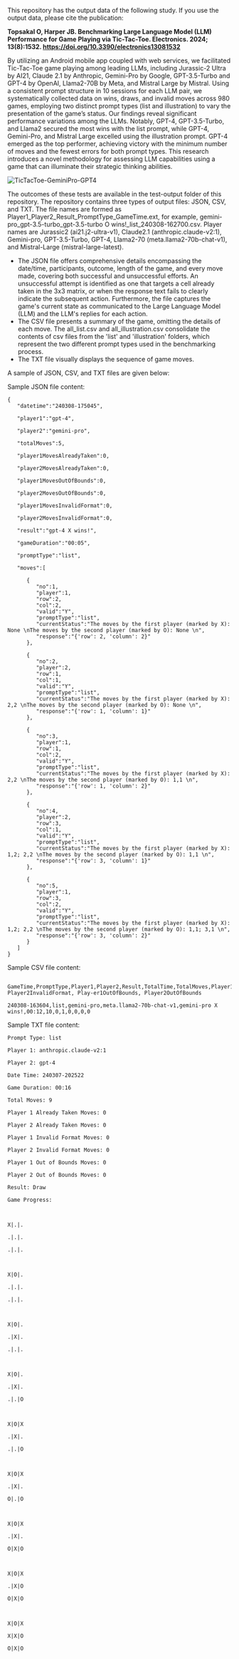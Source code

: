 This repository has the output data of the following study. If you use the output data, please cite the publication:

**Topsakal O, Harper JB. Benchmarking Large Language Model (LLM) Performance for Game Playing via Tic-Tac-Toe. Electronics. 2024; 13(8):1532. https://doi.org/10.3390/electronics13081532**

By utilizing an Android mobile app coupled with web services, we facilitated Tic-Tac-Toe game playing among leading LLMs, including Jurassic-2 Ultra by AI21, Claude 2.1 by Anthropic, Gemini-Pro by Google, GPT-3.5-Turbo and GPT-4 by OpenAI, Llama2-70B by Meta, and Mistral Large by Mistral. Using a consistent prompt structure in 10 sessions for each LLM pair, we systematically collected data on wins, draws, and invalid moves across 980 games, employing two distinct prompt types (list and illustration) to vary the presentation of the game’s status. Our findings reveal significant performance variations among the LLMs. Notably, GPT-4, GPT-3.5-Turbo, and Llama2 secured the most wins with the list prompt, while GPT-4, Gemini-Pro, and Mistral Large excelled using the illustration prompt. GPT-4 emerged as the top performer, achieving victory with the minimum number of moves and the fewest errors for both prompt types. This research introduces a novel methodology for assessing LLM capabilities using a game that can illuminate their strategic thinking abilities.


![TicTacToe-GeminiPro-GPT4](https://github.com/research-outcome/LLM-TicTacToe-Benchmark/assets/136174718/be4c9543-802f-4ea4-9f3c-e639173d4d7a)


The outcomes of these tests are available in the test-output folder of this repository. The repository contains three types of output files: JSON, CSV, and TXT. The file names are formed as Player1_Player2_Result_PromptType_GameTime.ext, for example, gemini-pro_gpt-3.5-turbo_gpt-3.5-turbo O wins!_list_240308-162700.csv. Player names are Jurassic2 (ai21.j2-ultra-v1), Claude2.1 (anthropic.claude-v2:1), Gemini-pro, GPT-3.5-Turbo, GPT-4, Llama2-70 (meta.llama2-70b-chat-v1), and Mistral-Large (mistral-large-latest).

- The JSON file offers comprehensive details encompassing the date/time, participants, outcome, length of the game, and every move made, covering both successful and unsuccessful efforts. An unsuccessful attempt is identified as one that targets a cell already taken in the 3x3 matrix, or when the response text fails to clearly indicate the subsequent action. Furthermore, the file captures the game's current state as communicated to the Large Language Model (LLM) and the LLM's replies for each action.
- The CSV file presents a summary of the game, omitting the details of each move. The all_list.csv and all_illustration.csv consolidate the contents of csv files from the 'list' and 'illustration' folders, which represent the two different prompt types used in the benchmarking process.
- The TXT file visually displays the sequence of game moves.


A sample of JSON, CSV, and TXT files are given below:

Sample JSON file content:
```
{
   "datetime":"240308-175045",
   
   "player1":"gpt-4",
   
   "player2":"gemini-pro",
   
   "totalMoves":5,
   
   "player1MovesAlreadyTaken":0,
   
   "player2MovesAlreadyTaken":0,
   
   "player1MovesOutOfBounds":0,
   
   "player2MovesOutOfBounds":0,
   
   "player1MovesInvalidFormat":0,
   
   "player2MovesInvalidFormat":0,
   
   "result":"gpt-4 X wins!",
   
   "gameDuration":"00:05",
   
   "promptType":"list",
   
   "moves":[
   
      {
         "no":1,
         "player":1,
         "row":2,
         "col":2,
         "valid":"Y",
         "promptType":"list",
         "currentStatus":"The moves by the first player (marked by X): None \nThe moves by the second player (marked by O): None \n",
         "response":"{'row': 2, 'column': 2}"
      },
      
      {
         "no":2,
         "player":2,
         "row":1,
         "col":1,
         "valid":"Y",
         "promptType":"list",
         "currentStatus":"The moves by the first player (marked by X): 2,2 \nThe moves by the second player (marked by O): None \n",
         "response":"{'row': 1, 'column': 1}"
      },
      
      {
         "no":3,
         "player":1,
         "row":1,
         "col":2,
         "valid":"Y",
         "promptType":"list",
         "currentStatus":"The moves by the first player (marked by X): 2,2 \nThe moves by the second player (marked by O): 1,1 \n",
         "response":"{'row': 1, 'column': 2}"
      },
      
      {
         "no":4,
         "player":2,
         "row":3,
         "col":1,
         "valid":"Y",
         "promptType":"list",
         "currentStatus":"The moves by the first player (marked by X): 1,2; 2,2 \nThe moves by the second player (marked by O): 1,1 \n",
         "response":"{'row': 3, 'column': 1}"
      },
      
      {
         "no":5,
         "player":1,
         "row":3,
         "col":2,
         "valid":"Y",
         "promptType":"list",
         "currentStatus":"The moves by the first player (marked by X): 1,2; 2,2 \nThe moves by the second player (marked by O): 1,1; 3,1 \n",
         "response":"{'row': 3, 'column': 2}"
      }
   ]
}
```


Sample CSV file content:
```

GameTime,PromptType,Player1,Player2,Result,TotalTime,TotalMoves,Player1InvalidAlreadyTaken,Player2InvalidAlreadyTaken,Player1InvalidFormat, Player2InvalidFormat, Play-er1OutOfBounds, Player2OutOfBounds 

240308-163604,list,gemini-pro,meta.llama2-70b-chat-v1,gemini-pro X wins!,00:12,10,0,1,0,0,0,0
```


Sample TXT file content:

```
Prompt Type: list

Player 1: anthropic.claude-v2:1

Player 2: gpt-4

Date Time: 240307-202522

Game Duration: 00:16

Total Moves: 9

Player 1 Already Taken Moves: 0

Player 2 Already Taken Moves: 0

Player 1 Invalid Format Moves: 0

Player 2 Invalid Format Moves: 0

Player 1 Out of Bounds Moves: 0

Player 2 Out of Bounds Moves: 0

Result: Draw

Game Progress: 



X|.|.

.|.|.

.|.|.



X|O|.

.|.|.

.|.|.



X|O|.

.|X|.

.|.|.



X|O|.

.|X|.

.|.|O



X|O|X

.|X|.

.|.|O



X|O|X

.|X|.

O|.|O



X|O|X

.|X|.

O|X|O



X|O|X

.|X|O

O|X|O



X|O|X

X|X|O

O|X|O

```


